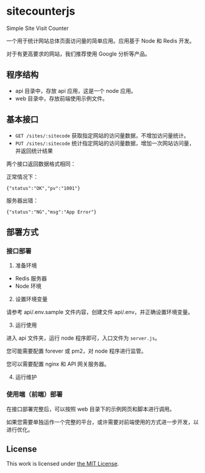# sitecounterjs
Simple Site Visit Counter

一个用于统计网站总体页面访问量的简单应用。应用基于 Node 和 Redis 开发。

对于有更高要求的网站，我们推荐使用 Google 分析等产品。

## 程序结构

- api 目录中，存放 api 应用，这是一个 node 应用。
- web 目录中，存放前端使用示例文件。

## 基本接口

- `GET /sites/:sitecode` 获取指定网站的访问量数据，不增加访问量统计。
- `PUT /sites/:sitecode` 统计指定网站的访问量数据，增加一次网站访问量，并返回统计结果

两个接口返回数据格式相同：

正常情况下：

```
{"status":"OK","pv":"1001"}
```

服务器出错：

```
{"status":"NG","msg":"App Error"}
```

## 部署方式

### 接口部署

1. 准备环境

- Redis 服务器
- Node 环境

2. 设置环境变量

请参考 api/.env.sample 文件内容，创建文件 api/.env，并正确设置环境变量。

3. 运行使用

进入 api 文件夹，运行 node 程序即可，入口文件为 `server.js`。

您可能需要配置 forever 或 pm2，对 node 程序进行监管。

您可以需要配置 nginx 和 API 网关服务器。

4. 运行维护

### 使用端（前端）部署

在接口部署完整后，可以按照 web 目录下的示例网页和脚本进行调用。

如果您需要单独运作一个完整的平台，或许需要对前端使用的方式进一步开发，以进行优化。

## License

This work is licensed under [the MIT License](LICENSE).
